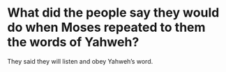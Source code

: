 # What did the people say they would do when Moses repeated to them the words of Yahweh?

They said they will listen and obey Yahweh’s word.
